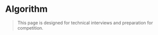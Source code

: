Algorithm
=========
>This page is designed for technical interviews and preparation for competition.
